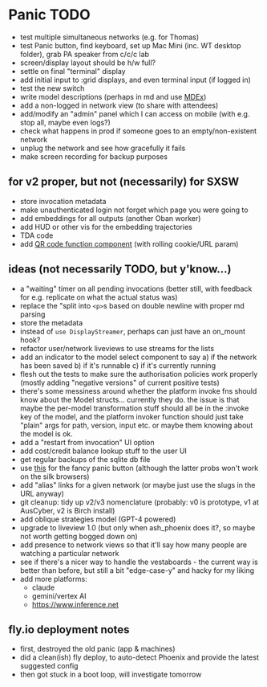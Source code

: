 # Panic TODO

- test multiple simultaneous networks (e.g. for Thomas)
- test Panic button, find keyboard, set up Mac Mini (inc. WT desktop folder),
  grab PA speaker from c/c/c lab
- screen/display layout should be h/w full?
- settle on final "terminal" display
- add initial input to :grid displays, and even terminal input (if logged in)
- test the new switch
- write model descriptions (perhaps in md and use
  [MDEx](https://github.com/leandrocp/mdex))
- add a non-logged in network view (to share with attendees)
- add/modify an "admin" panel which I can access on mobile (with e.g. stop all,
  maybe even logs?)
- check what happens in prod if someone goes to an empty/non-existent network
- unplug the network and see how gracefully it fails
- make screen recording for backup purposes

## for v2 proper, but not (necessarily) for SXSW

- store invocation metadata
- make unauthenticated login not forget which page you were going to
- add embeddings for all outputs (another Oban worker)
- add HUD or other vis for the embedding trajectories
- TDA code
- add [QR code function component](https://github.com/zhengkyl/qrframe) (with
  rolling cookie/URL param)

## ideas (not necessarily TODO, but y'know...)

- a "waiting" timer on all pending invocations (better still, with feedback for
  e.g. replicate on what the actual status was)
- replace the "split into `<p>`s based on double newline with proper md parsing
- store the metadata
- instead of `use DisplayStreamer`, perhaps can just have an on_mount hook?
- refactor user/network liveviews to use streams for the lists
- add an indicator to the model select component to say a) if the network has
  been saved b) if it's runnable c) if it's currently running
- flesh out the tests to make sure the authorisation policies work properly
  (mostly adding "negative versions" of current positive tests)
- there's some messiness around whether the platform invoke fns should know
  about the Model structs... currently they do. the issue is that maybe the
  per-model transformation stuff should all be in the :invoke key of the model,
  and the platform invoker function should just take "plain" args for path,
  version, input etc. or maybe them knowing about the model is ok.
- add a "restart from invocation" UI option
- add cost/credit balance lookup stuff to the user UI
- get regular backups of the sqlite db file
- use [this](https://ryanmulligan.dev/blog/css-property-new-style/) for the
  fancy panic button (although the latter probs won't work on the silk browsers)
- add "alias" links for a given network (or maybe just use the slugs in the URL
  anyway)
- git cleanup: tidy up v2/v3 nomenclature (probably: v0 is prototype, v1 at
  AusCyber, v2 is Birch install)
- add oblique strategies model (GPT-4 powered)
- upgrade to liveview 1.0 (but only when ash_phoenix does it?, so maybe not
  worth getting bogged down on)
- add presence to network views so that it'll say how many people are watching a
  particular network
- see if there's a nicer way to handle the vestaboards - the current way is
  better than before, but still a bit "edge-case-y" and hacky for my liking
- add more platforms:
  - claude
  - gemini/vertex AI
  - https://www.inference.net

## fly.io deployment notes

- first, destroyed the old panic (app & machines)
- did a clean(ish) fly deploy, to auto-detect Phoenix and provide the latest
  suggested config
- then got stuck in a boot loop, will investigate tomorrow
